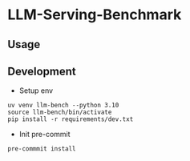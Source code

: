 # LLM-Serving-Benchmark

## Usage

## Development
- Setup env

```
uv venv llm-bench --python 3.10 
source llm-bench/bin/activate
pip install -r requirements/dev.txt
```

- Init pre-commit

```
pre-commmit install
```
